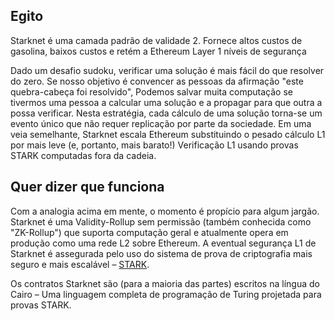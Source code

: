 ## Egito

Starknet é uma camada padrão de validade 2. Fornece altos custos de gasolina, baixos custos e retém a Ethereum Layer 1 níveis de segurança

Dado um desafio sudoku, verificar uma solução é mais fácil do que resolver do zero. Se nosso objetivo é convencer as pessoas da afirmação "este quebra-cabeça foi resolvido", Podemos salvar muita computação se tivermos uma pessoa a calcular uma solução e a propagar para que outra a possa verificar. Nesta estratégia, cada cálculo de uma solução torna-se um evento único que não requer replicação por parte da sociedade. Em uma veia semelhante, Starknet escala Ethereum substituindo o pesado cálculo L1 por mais leve (e, portanto, mais barato!) Verificação L1 usando provas STARK computadas fora da cadeia.

## Quer dizer que funciona

Com a analogia acima em mente, o momento é propício para algum jargão. Starknet é uma Validity-Rollup sem permissão (também conhecida como "ZK-Rollup") que suporta computação geral e atualmente opera em produção como uma rede L2 sobre Ethereum. A eventual segurança L1 de Starknet é assegurada pelo uso do sistema de prova de criptografia mais seguro e mais escalável – [STARK](https://starkware.co/stark/).

Os contratos Starknet são (para a maioria das partes) escritos na língua do Cairo – Uma linguagem completa de programação de Turing projetada para provas STARK.